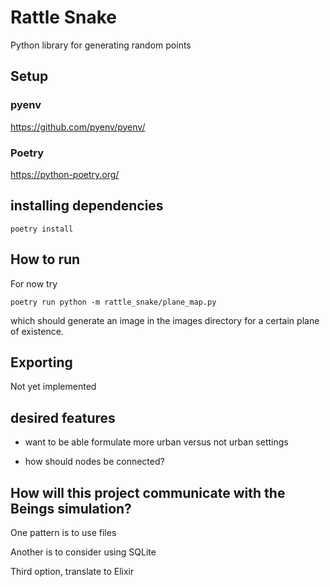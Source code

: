 # Rattle Snake

Python library for generating random points


## Setup

### pyenv
https://github.com/pyenv/pyenv/

### Poetry
https://python-poetry.org/

## installing dependencies

``` shell
poetry install
```


## How to run
For now try

``` shell
poetry run python -m rattle_snake/plane_map.py
```

which should generate an image in the images directory for a certain
plane of existence.

## Exporting 

Not yet implemented

## desired features 

- want to be able formulate more urban versus not urban settings

- how should nodes be connected?

## How will this project communicate with the Beings simulation?

One pattern is to use files

Another is to consider using SQLite

Third option, translate to Elixir
